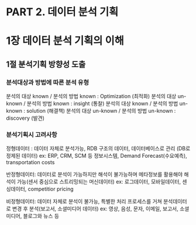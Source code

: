 # PART 2. 데이터 분석 기획
# 1장 데이터 분석 기획의 이해
## 1절 분석기획 방향성 도출

### 분석대상과 방법에 따른 분석 유형
분석의 대상 known    / 분석의 방법 known    : Optimization (최적화)
분석의 대상 un-known / 분석의 방법 known    : insight (통찰)
분석의 대상 known    / 분석의 방법 un-known : solution (해결책)
분석의 대상 un-known / 분석의 방법 un-known : discovery (발견)

### 분석기획시 고려사항
정형데이터 : 데이터 자체로 분석가능, RDB 구조의 데이터, 데이터베이스로 관리 (DB로 정제된 데이터)
ex: ERP, CRM, SCM 등 정보시스템, Demand Forecast(수요예측), transportation costs

반정형데이터: 데이터로 분석이 가능하지만 해석이 불가능하며 메타정보를 활용해야 해석이 가능(센서 중심으로 스트리밍되는 머신데이터)
ex: 로그데이터, 모바일데이터, 센싱데이터, competitior pricing 

비정형데이터: 데이터 자체로 분석이 불가능, 특별한 처리 프로세스를 거쳐 분석데이터로 변경 후 분석(보고서, 소셜미디어 데이터)
ex: 영상, 음성, 문자, 이메일, 보고서, 소셜미디어, 블로그와 뉴스 등
